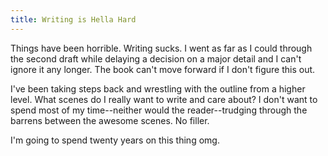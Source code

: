 ```yaml
---
title: Writing is Hella Hard
---
```

Things have been horrible. Writing sucks. I went as far as I could through the second draft while delaying a decision on a major detail and I can't ignore it any longer. The book can't move forward if I don't figure this out.

I've been taking steps back and wrestling with the outline from a higher level. What scenes do I really want to write and care about? I don't want to spend most of my time--neither would the reader--trudging through the barrens between the awesome scenes. No filler.

I'm going to spend twenty years on this thing omg.
